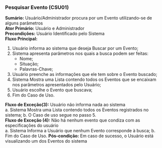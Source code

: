 ### Pesquisar Evento (CSU01) ###
**Sumário:** Usuário/Administrador procura por um Evento utilizando-se de alguns parâmetros   
**Ator Primário:** Usuário e Administrador  
**Precondições:** Usuário Identificado pelo Sistema  
**Fluxo Principal:**  
  1. Usuário informa ao sistema que deseja Buscar por um Evento;  
  2. Sistema apresenta parâmetros nos quais a busca podem ser feitas:  
     * Nome;  
     * Situação;  
     * Palavras-Chave;
  3. Usuário preenche as informações que ele tem sobre o Evento buscado;  
  4. Sistema Mostra uma Lista contendo todos os Eventos que se encaixam nos parâmetros apresentados pelo Usuário;  
  5. Usuário escolhe o Evento que buscava;  
  6. Fim do Caso de Uso.  

**Fluxo de Exceção(3):** Usuário não informa nada ao sistema  
  a. Sistema Mostra uma Lista contendo todos os Eventos registrados no sistema; 
  b. O Caso de uso segue no passo 5.  
**Fluxo de Exceção (4):** Não há nenhum evento que condiza com as especificações do usuário  
  a. Sistema Informa a Usuário que nenhum Evento corresponde à busca;
  b. Fim do Caso de Uso.
**Pós-condição:** Em caso de sucesso, o Usuário está visualizando um dos Eventos do sistema   